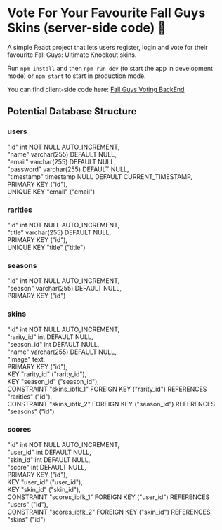 # Vote For Your Favourite Fall Guys Skins (server-side code) :crown:

A simple React project that lets users register, login and vote for their favourite Fall Guys: Ultimate Knockout skins.

Run `npm install` and then `npm run dev` (to start the app in development mode) or `npm start` to start in production mode.

You can find client-side code here: [Fall Guys Voting BackEnd](https://github.com/agne-vensl/fall-guys-voting-fe)

## Potential Database Structure

### users

"id" int NOT NULL AUTO_INCREMENT,\
"name" varchar(255) DEFAULT NULL,\
"email" varchar(255) DEFAULT NULL,\
"password" varchar(255) DEFAULT NULL,\
"timestamp" timestamp NULL DEFAULT CURRENT_TIMESTAMP,\
PRIMARY KEY ("id"),\
UNIQUE KEY "email" ("email")

### rarities

"id" int NOT NULL AUTO_INCREMENT,\
"title" varchar(255) DEFAULT NULL,\
PRIMARY KEY ("id"),\
UNIQUE KEY "title" ("title")

### seasons

"id" int NOT NULL AUTO_INCREMENT,\
"season" varchar(255) DEFAULT NULL,\
PRIMARY KEY ("id")

### skins

"id" int NOT NULL AUTO_INCREMENT,\
"rarity_id" int DEFAULT NULL,\
"season_id" int DEFAULT NULL,\
"name" varchar(255) DEFAULT NULL,\
"image" text,\
PRIMARY KEY ("id"),\
KEY "rarity_id" ("rarity_id"),\
KEY "season_id" ("season_id"),\
CONSTRAINT "skins_ibfk_1" FOREIGN KEY ("rarity_id") REFERENCES "rarities" ("id"),\
CONSTRAINT "skins_ibfk_2" FOREIGN KEY ("season_id") REFERENCES "seasons" ("id")

### scores

"id" int NOT NULL AUTO_INCREMENT,\
"user_id" int DEFAULT NULL,\
"skin_id" int DEFAULT NULL,\
"score" int DEFAULT NULL,\
PRIMARY KEY ("id"),\
KEY "user_id" ("user_id"),\
KEY "skin_id" ("skin_id"),\
CONSTRAINT "scores_ibfk_1" FOREIGN KEY ("user_id") REFERENCES "users" ("id"),\
CONSTRAINT "scores_ibfk_2" FOREIGN KEY ("skin_id") REFERENCES "skins" ("id")

